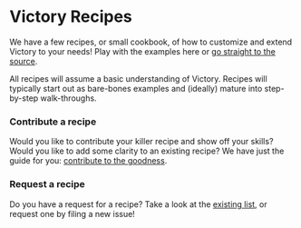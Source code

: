 # Victory Recipes

We have a few recipes, or small cookbook, of how to customize and extend Victory to your needs! Play with the examples here or [go straight to the source](https://github.com/FormidableLabs/victory-examples).

All recipes will assume a basic understanding of Victory. Recipes will typically start out as bare-bones examples and (ideally) mature into step-by-step walk-throughs.

### Contribute a recipe
Would you like to contribute your killer recipe and show off your skills? Would you like to add some clarity to an existing recipe? We have just the guide for you: [contribute to the goodness](https://github.com/FormidableLabs/builder-victory-component/blob/master/dev/CONTRIBUTING.md).

### Request a recipe
Do you have a request for a recipe? Take a look at the [existing list](https://github.com/FormidableLabs/victory-examples/issues/), or request one by filing a new issue!
